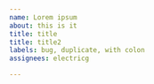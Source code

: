 ```yaml
---
name: Lorem ipsum
about: this is it
title: title
title: title2
labels: bug, duplicate, with colon
assignees: electricg

---
```

